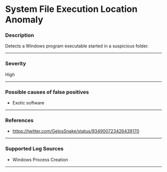 # System File Execution Location Anomaly
### Description

Detects a Windows program executable started in a suspicious folder.

-------------------
### Severity

High

-------------------
<!---
### Detailed Information

- Why is this alert triggered?
- What are the typical causes that generate this alert? (e.g. port scans, unusual file access activity, etc...)
- Which corroborating information should be looked up?
- Any supporting queries to get more information?
- Any supporting visualizations to get more information?

-------------------
--->
### Possible causes of false positives

- Exotic software

-------------------
### References

- https://twitter.com/GelosSnake/status/934900723426439170

-------------------
### Supported Log Sources

- Windows Process Creation

-------------------
